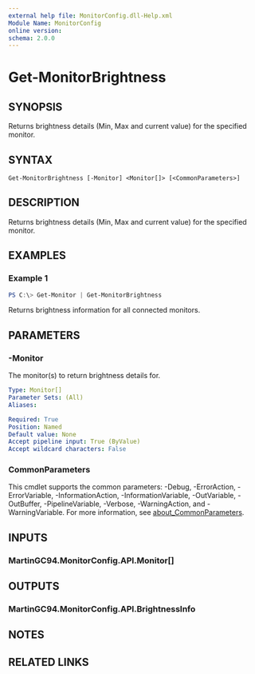 ```yaml
---
external help file: MonitorConfig.dll-Help.xml
Module Name: MonitorConfig
online version:
schema: 2.0.0
---
```


# Get-MonitorBrightness

## SYNOPSIS
Returns brightness details (Min, Max and current value) for the specified monitor.

## SYNTAX

```
Get-MonitorBrightness [-Monitor] <Monitor[]> [<CommonParameters>]
```

## DESCRIPTION
Returns brightness details (Min, Max and current value) for the specified monitor.

## EXAMPLES

### Example 1
```powershell
PS C:\> Get-Monitor | Get-MonitorBrightness
```

Returns brightness information for all connected monitors.

## PARAMETERS

### -Monitor
The monitor(s) to return brightness details for.

```yaml
Type: Monitor[]
Parameter Sets: (All)
Aliases:

Required: True
Position: Named
Default value: None
Accept pipeline input: True (ByValue)
Accept wildcard characters: False
```

### CommonParameters
This cmdlet supports the common parameters: -Debug, -ErrorAction, -ErrorVariable, -InformationAction, -InformationVariable, -OutVariable, -OutBuffer, -PipelineVariable, -Verbose, -WarningAction, and -WarningVariable. For more information, see [about_CommonParameters](http://go.microsoft.com/fwlink/?LinkID=113216).

## INPUTS

### MartinGC94.MonitorConfig.API.Monitor[]

## OUTPUTS

### MartinGC94.MonitorConfig.API.BrightnessInfo

## NOTES

## RELATED LINKS
